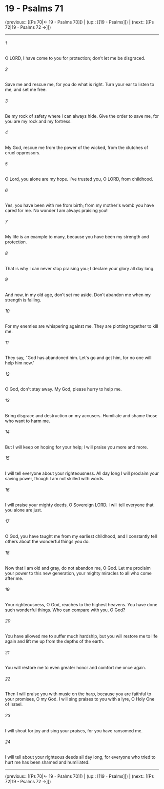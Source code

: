 # 19 - Psalms 71

(previous:: [[Ps 70|← 19 - Psalms 70]]) | (up:: [[19 - Psalms]]) | (next:: [[Ps 72|19 - Psalms 72 →]])

***


###### 1 
O LORD, I have come to you for protection; don't let me be disgraced. 

###### 2 
Save me and rescue me, for you do what is right. Turn your ear to listen to me, and set me free. 

###### 3 
Be my rock of safety where I can always hide. Give the order to save me, for you are my rock and my fortress. 

###### 4 
My God, rescue me from the power of the wicked, from the clutches of cruel oppressors. 

###### 5 
O Lord, you alone are my hope. I've trusted you, O LORD, from childhood. 

###### 6 
Yes, you have been with me from birth; from my mother's womb you have cared for me. No wonder I am always praising you! 

###### 7 
My life is an example to many, because you have been my strength and protection. 

###### 8 
That is why I can never stop praising you; I declare your glory all day long. 

###### 9 
And now, in my old age, don't set me aside. Don't abandon me when my strength is failing. 

###### 10 
For my enemies are whispering against me. They are plotting together to kill me. 

###### 11 
They say, "God has abandoned him. Let's go and get him, for no one will help him now." 

###### 12 
O God, don't stay away. My God, please hurry to help me. 

###### 13 
Bring disgrace and destruction on my accusers. Humiliate and shame those who want to harm me. 

###### 14 
But I will keep on hoping for your help; I will praise you more and more. 

###### 15 
I will tell everyone about your righteousness. All day long I will proclaim your saving power, though I am not skilled with words. 

###### 16 
I will praise your mighty deeds, O Sovereign LORD. I will tell everyone that you alone are just. 

###### 17 
O God, you have taught me from my earliest childhood, and I constantly tell others about the wonderful things you do. 

###### 18 
Now that I am old and gray, do not abandon me, O God. Let me proclaim your power to this new generation, your mighty miracles to all who come after me. 

###### 19 
Your righteousness, O God, reaches to the highest heavens. You have done such wonderful things. Who can compare with you, O God? 

###### 20 
You have allowed me to suffer much hardship, but you will restore me to life again and lift me up from the depths of the earth. 

###### 21 
You will restore me to even greater honor and comfort me once again. 

###### 22 
Then I will praise you with music on the harp, because you are faithful to your promises, O my God. I will sing praises to you with a lyre, O Holy One of Israel. 

###### 23 
I will shout for joy and sing your praises, for you have ransomed me. 

###### 24 
I will tell about your righteous deeds all day long, for everyone who tried to hurt me has been shamed and humiliated.

***

(previous:: [[Ps 70|← 19 - Psalms 70]]) | (up:: [[19 - Psalms]]) | (next:: [[Ps 72|19 - Psalms 72 →]])
